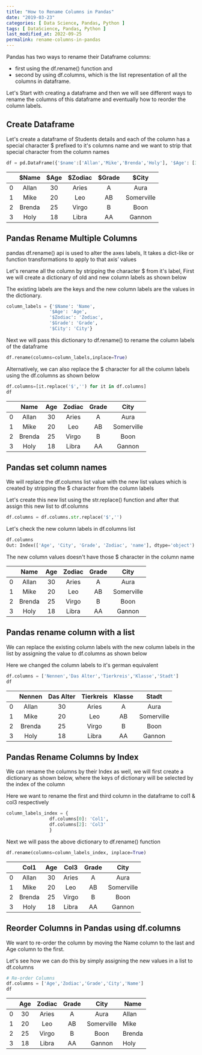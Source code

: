 ```yaml
---
title: "How to Rename Columns in Pandas"
date: "2019-03-23"
categories: [ Data Science, Pandas, Python ]
tags: [ DataScience, Pandas, Python ]
last_modified_at: 2022-09-25
permalink: rename-columns-in-pandas
---
```


Pandas has two ways to rename their Dataframe columns:

- first using the df.rename() function and 
- second by using df.columns, which is the list representation of all the columns in dataframe. 

Let's Start with creating a dataframe and then we will see different ways to rename the columns of this dataframe and eventually how to reorder the column labels.

## **Create Dataframe**

Let's create a dataframe of Students details and each of the column has a special character $ prefixed to it's columns name and we  want to strip that special character from the column names

```python
df = pd.DataFrame({'$name':['Allan','Mike','Brenda','Holy'], '$Age': [30,20,25,18],'$Zodiac':['Aries','Leo','Virgo','Libra'],'$Grade':['A','AB','B','AA'],'$City':['Aura','Somerville','Boon','Gannon']})
```

|      | $Name  | $Age | $Zodiac | $Grade |   $City    |
| ---- | :----: | :--: | :-----: | :----: | :--------: |
| 0    | Allan  |  30  |  Aries  |   A    |    Aura    |
| 1    |  Mike  |  20  |   Leo   |   AB   | Somerville |
| 2    | Brenda |  25  |  Virgo  |   B    |    Boon    |
| 3    |  Holy  |  18  |  Libra  |   AA   |   Gannon   |



## **Pandas Rename Multiple Columns**

pandas df.rename() api is used to alter the axes labels, It takes a dict-like or function transformations to apply to that axis’ values

Let's rename all the column by stripping the character $ from it's label, First we will create a dictionary of old and new column labels as shown below

The existing labels are the keys and the new column labels are the values in the dictionary.

```python
column_labels = {'$Name': 'Name',
                '$Age': 'Age',
                '$Zodiac': 'Zodiac',
                '$Grade': 'Grade',
                '$City': 'City'}    
```

Next we will pass this dictionary to df.rename() to rename the column labels of the dataframe

```python
df.rename(columns=column_labels,inplace=True)
```

Alternatively, we can also replace the $ character for all the column labels using the df.columns as shown below

```python
df.columns=[it.replace('$','') for it in df.columns]
df
```

|      |  Name  | Age  | Zodiac | Grade |    City    |
| :--: | :----: | :--: | :----: | :---: | :--------: |
|  0   | Allan  |  30  | Aries  |   A   |    Aura    |
|  1   |  Mike  |  20  |  Leo   |  AB   | Somerville |
|  2   | Brenda |  25  | Virgo  |   B   |    Boon    |
|  3   |  Holy  |  18  | Libra  |  AA   |   Gannon   |



## **Pandas set column names** 

We will replace the df.columns list value with the new list values which is created by stripping the $ character from the column labels 

Let's create this new list using the str.replace() function  and  after that assign this new list to df.columns 

```python
df.columns = df.columns.str.replace('$','')
```

Let's check the new column labels in df.columns list

```python
df.columns
Out: Index(['Age', 'City', 'Grade', 'Zodiac', 'name'], dtype='object')
```

The new column values doesn't have those $ character in the column name

|      |  Name  | Age  | Zodiac | Grade |    City    |
| :--: | :----: | :--: | :----: | :---: | :--------: |
|  0   | Allan  |  30  | Aries  |   A   |    Aura    |
|  1   |  Mike  |  20  |  Leo   |  AB   | Somerville |
|  2   | Brenda |  25  | Virgo  |   B   |    Boon    |
|  3   |  Holy  |  18  | Libra  |  AA   |   Gannon   |

## **Pandas rename column with a list**

We can  replace the existing column labels with the new column labels in the list by assigning the value to df.columns as shown below

Here we changed the column labels to it's german equivalent

```python
df.columns = ['Nennen','Das Alter','Tierkreis','Klasse','Stadt']
df
```

|      | Nennen | Das Alter | Tierkreis | Klasse |   Stadt    |
| :--: | :----: | :-------: | :-------: | :----: | :--------: |
|  0   | Allan  |    30     |   Aries   |   A    |    Aura    |
|  1   |  Mike  |    20     |    Leo    |   AB   | Somerville |
|  2   | Brenda |    25     |   Virgo   |   B    |    Boon    |
|  3   |  Holy  |    18     |   Libra   |   AA   |   Gannon   |

## **Pandas Rename Columns by Index**

We can rename the columns by their Index as well, we will first create a dictionary as shown below, where the keys of dictionary will be selected by the index of the column

Here we want to rename the first and third column in the dataframe to col1 & col3 respectively

```python
column_labels_index = {
                df.columns[0]: 'Col1',
                df.columns[2]: 'Col3'
                }  
```

Next we will  pass the above dictionary to df.rename() function

```python
df.rename(columns=column_labels_index, inplace=True)
```



|      |  Col1  | Age  | Col3  | Grade |    City    |
| :--: | :----: | :--: | :---: | :---: | :--------: |
|  0   | Allan  |  30  | Aries |   A   |    Aura    |
|  1   |  Mike  |  20  |  Leo  |  AB   | Somerville |
|  2   | Brenda |  25  | Virgo |   B   |    Boon    |
|  3   |  Holy  |  18  | Libra |  AA   |   Gannon   |



## **Reorder Columns in Pandas using df.columns**

We want to re-order the column by moving the Name column to the last and Age column to the first.

Let's see how we can do this by simply assigning the new values in a list to df.columns

```python
# Re-order Columns
df.columns = ['Age','Zodiac','Grade','City','Name']
df
```

|      | Age  | Zodiac | Grade |    City    | Name   |
| :--: | :--: | :----: | :---: | :--------: | ------ |
|  0   |  30  | Aries  |   A   |    Aura    | Allan  |
|  1   |  20  |  Leo   |  AB   | Somerville | Mike   |
|  2   |  25  | Virgo  |   B   |    Boon    | Brenda |
|  3   |  18  | Libra  |  AA   |   Gannon   | Holy   |



